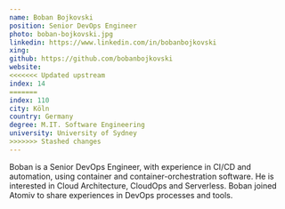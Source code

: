 ```yaml
---
name: Boban Bojkovski
position: Senior DevOps Engineer
photo: boban-bojkovski.jpg
linkedin: https://www.linkedin.com/in/bobanbojkovski
xing: 
github: https://github.com/bobanbojkovski
website: 
<<<<<<< Updated upstream
index: 14
=======
index: 110
city: Köln
country: Germany
degree: M.IT. Software Engineering
university: University of Sydney
>>>>>>> Stashed changes
---
```

Boban is a Senior DevOps Engineer, with experience in CI/CD and automation, using container and container-orchestration software. He is interested in Cloud Architecture, CloudOps and Serverless. Boban joined Atomiv to share experiences in DevOps processes and tools.